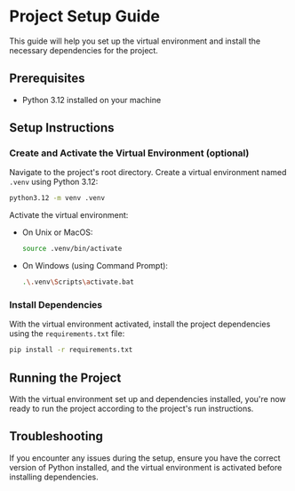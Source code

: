 # Project Setup Guide

This guide will help you set up the virtual environment and install the
necessary dependencies for the project.

## Prerequisites

- Python 3.12 installed on your machine

## Setup Instructions

### Create and Activate the Virtual Environment (optional)

Navigate to the project's root directory. Create a virtual environment
named `.venv` using Python 3.12:

```bash
python3.12 -m venv .venv
```

Activate the virtual environment:

- On Unix or MacOS:

  ```bash
  source .venv/bin/activate
  ```

- On Windows (using Command Prompt):

  ```bash
  .\.venv\Scripts\activate.bat
  ```

### Install Dependencies

With the virtual environment activated, install the project dependencies
using the `requirements.txt` file:

```bash
pip install -r requirements.txt
```

## Running the Project

With the virtual environment set up and dependencies installed, you're
now ready to run the project according to the project's run
instructions.

## Troubleshooting

If you encounter any issues during the setup, ensure you have the
correct version of Python installed, and the virtual environment is
activated before installing dependencies.
